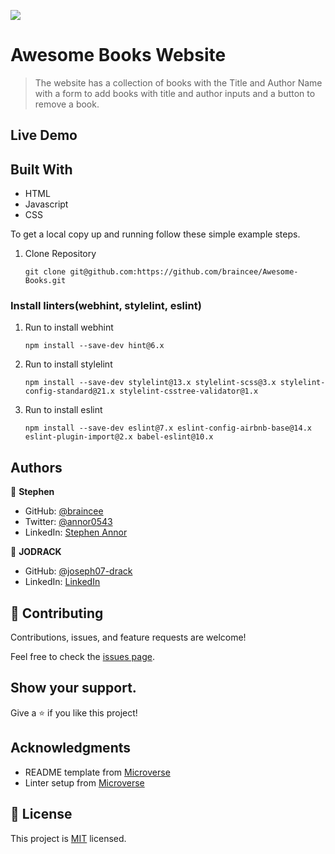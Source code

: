 ![](https://img.shields.io/badge/Microverse-blueviolet)

# Awesome Books Website

> The website has a collection of books with the Title and Author Name with a form to add books with title and author inputs and a button to remove a book.

## Live Demo

## Built With

- HTML
- Javascript
- CSS

To get a local copy up and running follow these simple example steps.

1. Clone Repository
   ```
   git clone git@github.com:https://github.com/braincee/Awesome-Books.git
   ```

### Install linters(webhint, stylelint, eslint)

1. Run to install webhint
   ```
   npm install --save-dev hint@6.x
   ```
2. Run to install stylelint
   ```
   npm install --save-dev stylelint@13.x stylelint-scss@3.x stylelint-config-standard@21.x stylelint-csstree-validator@1.x
   ```
3. Run to install eslint
   ```
   npm install --save-dev eslint@7.x eslint-config-airbnb-base@14.x eslint-plugin-import@2.x babel-eslint@10.x
   ```

## Authors

👤 **Stephen**

- GitHub: [@braincee](https://github.com/braincee)
- Twitter: [@annor0543](https://twitter.com/annor0543)
- LinkedIn: [Stephen Annor](https://www.linkedin.com/in/kwesi-appiah-1387801a1/)

👤 **JODRACK**

- GitHub: [@joseph07-drack](https://github.com/joseph07-drack)
- LinkedIn: [LinkedIn](https://www.linkedin.com/in/joseph-buingo-ab2682225/)

## 🤝 Contributing

Contributions, issues, and feature requests are welcome!

Feel free to check the [issues page](../../issues/).

## Show your support.

Give a ⭐️ if you like this project!

## Acknowledgments

- README template from [Microverse](https://github.com/microverseinc/readme-template)
- Linter setup from [Microverse](https://github.com/microverseinc/linters-config/tree/master/html-css)

## 📝 License

This project is [MIT](./MIT.md) licensed.
